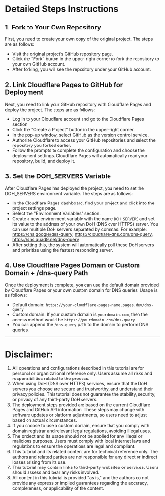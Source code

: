 # Detailed Steps Instructions

## 1. Fork to Your Own Repository
First, you need to create your own copy of the original project. The steps are as follows:
- Visit the original project’s GitHub repository page.
- Click the "Fork" button in the upper-right corner to fork the repository to your own GitHub account.
- After forking, you will see the repository under your GitHub account.

## 2. Link Cloudflare Pages to GitHub for Deployment
Next, you need to link your GitHub repository with Cloudflare Pages and deploy the project. The steps are as follows:
- Log in to your Cloudflare account and go to the Cloudflare Pages section.
- Click the "Create a Project" button in the upper-right corner.
- In the pop-up window, select GitHub as the version control service.
- Authorize Cloudflare to access your GitHub repositories and select the repository you forked earlier.
- Follow the prompts to complete the configuration and choose the deployment settings. Cloudflare Pages will automatically read your repository, build, and deploy it.

## 3. Set the DOH_SERVERS Variable
After Cloudflare Pages has deployed the project, you need to set the DOH_SERVERS environment variable. The steps are as follows:
- In the Cloudflare Pages dashboard, find your project and click into the project settings page.
- Select the "Environment Variables" section.
- Create a new environment variable with the name `DOH_SERVERS` and set its value to the address of your own DoH (DNS over HTTPS) server. You can use multiple DoH servers separated by commas. For example:
https://dns.google/dns-query, https://cloudflare-dns.com/dns-query, https://dns.quad9.net/dns-query
- After setting this, the system will automatically poll these DoH servers and prioritize using the fastest responding server.

## 4. Use Cloudflare Pages Domain or Custom Domain + /dns-query Path
Once the deployment is complete, you can use the default domain provided by Cloudflare Pages or your own custom domain for DNS queries. Usage is as follows:
- Default domain: `https://your-cloudflare-pages-name.pages.dev/dns-query`
- Custom domain: If your custom domain is `yourdomain.com`, then the access method would be `https://yourdomain.com/dns-query`
- You can append the `/dns-query` path to the domain to perform DNS queries.

---

# Disclaimer:

1. All operations and configurations described in this tutorial are for personal or organizational reference only. Users assume all risks and responsibilities related to the process.
2. When using DoH (DNS over HTTPS) services, ensure that the DoH servers you choose are secure and trustworthy, and understand their privacy policies. This tutorial does not guarantee the stability, security, or privacy of any third-party DoH servers.
3. The deployment steps provided are based on the current Cloudflare Pages and GitHub API information. These steps may change with software updates or platform adjustments, so users need to adjust based on actual circumstances.
4. If you choose to use a custom domain, ensure that you comply with domain registrar and relevant legal regulations, avoiding illegal uses.
5. The project and its usage should not be applied for any illegal or malicious purposes. Users must comply with local internet laws and regulations to ensure the operations are legal and compliant.
6. This tutorial and its related content are for technical reference only. The authors and related parties are not responsible for any direct or indirect losses arising from its use.
7. This tutorial may contain links to third-party websites or services. Users should assess and bear any risks involved.
8. All content in this tutorial is provided "as is," and the authors do not provide any express or implied guarantees regarding the accuracy, completeness, or applicability of the content.
